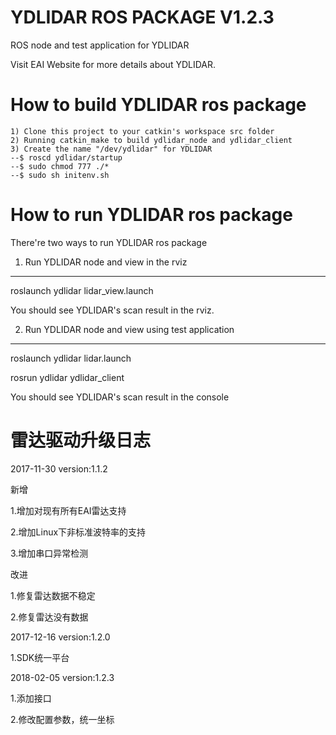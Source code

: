 YDLIDAR ROS PACKAGE V1.2.3
=====================================================================

ROS node and test application for YDLIDAR

Visit EAI Website for more details about YDLIDAR.

How to build YDLIDAR ros package
=====================================================================
    1) Clone this project to your catkin's workspace src folder
    2) Running catkin_make to build ydlidar_node and ydlidar_client
    3) Create the name "/dev/ydlidar" for YDLIDAR
    --$ roscd ydlidar/startup
    --$ sudo chmod 777 ./*
    --$ sudo sh initenv.sh

How to run YDLIDAR ros package
=====================================================================
There're two ways to run YDLIDAR ros package

1. Run YDLIDAR node and view in the rviz
------------------------------------------------------------
roslaunch ydlidar lidar_view.launch

You should see YDLIDAR's scan result in the rviz.

2. Run YDLIDAR node and view using test application
------------------------------------------------------------
roslaunch ydlidar lidar.launch

rosrun ydlidar ydlidar_client

You should see YDLIDAR's scan result in the console





雷达驱动升级日志
=====================================================================
2017-11-30 version:1.1.2

新增

   1.增加对现有所有EAI雷达支持

   2.增加Linux下非标准波特率的支持

   3.增加串口异常检测

改进

   1.修复雷达数据不稳定

   2.修复雷达没有数据

2017-12-16 version:1.2.0

   1.SDK统一平台

2018-02-05 version:1.2.3

   1.添加接口
   
   2.修改配置参数，统一坐标


